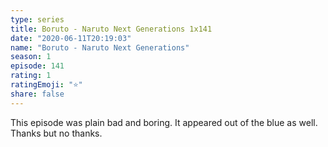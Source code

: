 ```yaml
--- 
type: series 
title: Boruto - Naruto Next Generations 1x141 
date: "2020-06-11T20:19:03" 
name: "Boruto - Naruto Next Generations" 
season: 1 
episode: 141 
rating: 1 
ratingEmoji: "⭐️" 
share: false 
---
```


This episode was plain bad and boring. It appeared out of the blue as well. Thanks but no thanks.
